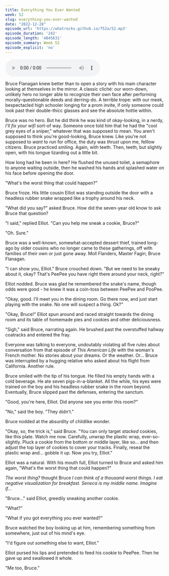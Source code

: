 ```yaml
---
title: Everything You Ever Wanted
week: 52
slug: everything-you-ever-wanted
date: "2022-12-28"
episode_url: 'https://whatrocks.github.io/f52a/52.mp3'
episode_duration: '242'
episode_length: '4845631'
episode_summary: Week 52
episode_explicit: 'no'
---
```


<audio controls="controls">
  <source type="audio/mp3" src="https://whatrocks.github.io/f52a/52.mp3"></source>
</audio>

Bruce Flanagan knew better than to open a story with his main character looking at themselves in the mirror. A classic cliché: our worn-down, unlikely hero no longer able to recognize their own face after performing morally-questionable deeds and derring-do. A terrible trope: with our meek, bespectacled high schooler longing for a prom invite, if only someone could look past their double-thicc glasses and see the absolute hottie within. 

Bruce was no hero. But he did think he was kind of okay-looking, in a nerdy, *I'll fix your wifi* sort-of way. Someone once told him that he had the "cool grey eyes of a sniper," whatever that was supposed to mean. You aren't supposed to think you're good-looking, Bruce knew. Like you're not supposed to *want* to run for office, the duty was *thrust* upon me, felllow citizens. Bruce practiced smiling. Again, with teeth. Then, teeth, but slightly open, with his tongue lizarding out a little bit.

How long had he been in here? He flushed the unused toilet, a semaphore to anyone waiting outside, then he washed his hands and splashed water on his face before opening the door.

"What's the worst thing that could happen?"

Bruce froze. His little cousin Elliot was standing outside the door with a headless rubber snake wrapped like a trophy around his neck.

"What did you say?" asked Bruce. How did the seven-year old know to ask Bruce that question?

"I said," replied Elliot. "Can you help me sneak a cookie, Bruce?"

"Oh. Sure."

Bruce was a well-known, somewhat-accepted dessert thief, trained long-ago by older cousins who no longer came to these gatherings, off with families of their own or just gone away. Moll Flanders, Master Fagin, Bruce Flanagan.

"I can show you, Elliot." Bruce crouched down. "But we need to be sneaky about it, okay? That's PeePee you have right there around your neck, right?"

Elliot nodded. Bruce was glad he remembered the snake's name, though odds were good - he knew it was a coin-toss between PeePee and PooPee.

"Okay, good. I'll meet you in the dining room. Go there now, and just start playing with the snake. No one will suspect a thing. Ok?"

"Okay, Bruce!" Elliot spun around and raced straight towards the dining room and its table of homemade pies and cookies and other deliciousness.

"Sigh," said Bruce, narrating again. He brushed past the overstuffed hallway coatracks and entered the fray.

Everyone was talking to everyone, undoutably violating all five rules about conversation from that episode of *This American Life* with the woman's French mother. No stories about your dreams. Or the weather. Or... Bruce was interrupted by a hugging relative who asked about his flight from California. Another rule.

Bruce smiled with the tip of his tongue. He filled his empty hands with a cold beverage. He ate seven pigs-in-a-blanket. All the while, his eyes were trained on the boy and his headless rubber snake in the room beyond. Eventually, Bruce slipped past the defenses, entering the sanctum.

"Good, you're here, Elliot. Did anyone see you enter this room?"

"No," said the boy. "They didn't."

Bruce nodded at the absurdity of childlike wonder.

"Okay, so, the trick is," said Bruce. "You can only target *stacked* cookies, like this plate. Watch me now. Carefully, unwrap the plastic wrap, ever-so-slightly. Pluck a cookie from the bottom or middle layer, like so... and then adjust the top layer of cookies to cover your tracks. Finally, reseal the plastic wrap and... gobble it up. Now you try, Elliot."

Elliot was a natural. With his mouth full, Elliot turned to Bruce and asked him again, "What's the worst thing that could happen?"

*The worst thing?* thought Bruce *I can think of a thousand worst things. I eat negative visualization for breakfast. Seneca is my middle name. Imagine if...*

"Bruce..." said Elliot, greedily sneaking another cookie.

"What?"

"What if you got everything you ever wanted?"

Bruce watched the boy looking up at him, remembering something from somewhere, just out of his mind's eye.

"I'd figure out something else to want, Elliot."

Elliot pursed his lips and pretended to feed his cookie to PeePee. Then he gave up and swallowed it whole.

"Me too, Bruce."
